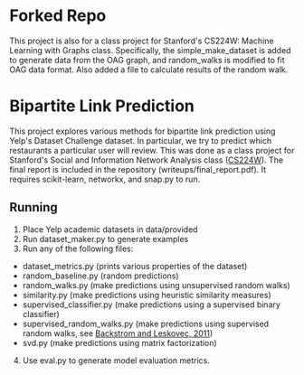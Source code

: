 # Forked Repo
This project is also for a class project for Stanford's CS224W: Machine Learning with Graphs class. Specifically, the simple_make_dataset is added to generate data from the OAG graph, and random_walks is modified to fit OAG data format. Also added a file to calculate results of the random walk.

# Bipartite Link Prediction
This project explores various methods for bipartite link prediction using Yelp's Dataset Challenge dataset. In particular, we try to predict which restaurants a particular user will review. This was done as a class project for Stanford's Social and Information Network Analysis class ([CS224W](http://web.stanford.edu/class/cs224w/index.html)). The final report is included in the repository (writeups/final_report.pdf). It requires scikit-learn, networkx, and snap.py to run.

## Running
1. Place Yelp academic datasets in data/provided
2. Run dataset_maker.py to generate examples
3. Run any of the following files:
  * dataset_metrics.py (prints various properties of the dataset)
  * random_baseline.py (random predictions)
  * random_walks.py (make predictions using unsupervised random walks)
  * similarity.py (make predictions using heuristic similarity measures)
  * supervised_classifier.py (make predictions using a supervised binary classifier)
  * supervised_random_walks.py (make predictions using supervised random walks, see [Backstrom and Leskovec, 2011](http://arxiv.org/abs/1011.4071))
  * svd.py (make predictions using matrix factorization)
4. Use eval.py to generate model evaluation metrics.
